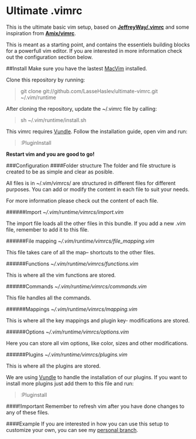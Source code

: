 # Ultimate .vimrc
This is the ultimate basic vim setup, based on [**JeffreyWay/.vimrc**](https://gist.github.com/JeffreyWay/6753834) and some inspiration from [**Amix/vimrc**](https://github.com/amix/vimrc).

This is meant as a starting point, and contains the essentiels building blocks for a powerfull vim editor. If you are interested in more information check out the configuration section below.

##Install
Make sure you have the lastest [MacVim](https://code.google.com/p/macvim/) installed.

Clone this repository by running:
> git clone git://github.com/LasseHaslev/ultimate-vimrc.git ~/.vim/runtime

After cloning the repository, update the ~/.vimrc file by calling:
> sh ~/.vim/runtime/install.sh

This vimrc requires [Vundle](https://github.com/gmarik/Vundle.vim). Follow the installation guide, open vim and run:
>:PluginInstall

**Restart vim and you are good to go!**

###Configuration
####Folder structure
The folder and file structure is created to be as simple and clear as posible.

All files is in ~/.vim/vimrcs/ are structured in different files for different purposes.
You can add or modify the content in each file to suit your needs.

For more information please check out the content of each file.

######Import *~/.vim/runtime/vimrcs/import.vim*

The import file loads all the other files in this bundle.
If you add a new .vim file, remember to add it to this file.

######File mapping *~/.vim/runtime/vimrcs/file_mapping.vim*

This file takes care of all the map– shortcuts to the other files.

######Functions *~/.vim/runtime/vimrcs/functions.vim*

This is where all the vim functions are stored.

######Commands *~/.vim/runtime/vimrcs/commands.vim*

This file handles all the commands.

######Mappings *~/.vim/runtime/vimrcs/mapping.vim*

This is where all the key mappings and plugin key- modifications are stored.

######Options *~/.vim/runtime/vimrcs/options.vim*

Here you can store all vim options, like color, sizes and other modifications.

######Plugins *~/.vim/runtime/vimrcs/plugins.vim*

This is where all the plugins are stored.

We are using [Vundle](https://github.com/gmarik/Vundle.vim) to handle the installation of our plugins.
If you want to install more plugins just add them to this file and run:
>:Pluginstall

####!Important
Remember to refresh vim after you have done changes to any of these files.

####Example
If you are interested in how you can use this setup to customize your own, you can see my [personal branch](https://github.com/LasseHaslev/ultimate-vimrc/tree/personal).

